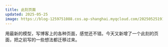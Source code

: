```yaml
---
title: 此刻页面
updated: 2025-05-25
image: https://blog-1259751088.cos.ap-shanghai.myqcloud.com/20250525191707146.png?imageSlim
---
```


用最新的模型，写博客上的各种页面，感觉还不错。今天又新增了一个此刻的页面，把之前写的一些想法都迁移过来。